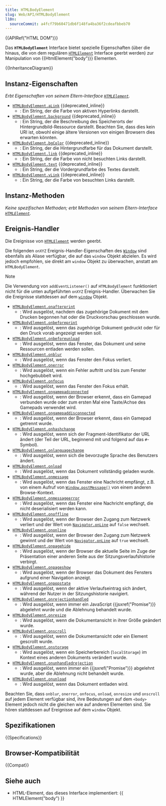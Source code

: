```yaml
---
title: HTMLBodyElement
slug: Web/API/HTMLBodyElement
l10n:
  sourceCommit: a4fcf79b60471db6f148fa4ba36f2cdeafbbeb70
---
```


{{APIRef("HTML DOM")}}

Das **`HTMLBodyElement`** Interface bietet spezielle Eigenschaften (über die hinaus, die von dem regulären [`HTMLElement`](/de/docs/Web/API/HTMLElement) Interface geerbt werden) zur Manipulation von {{HtmlElement("body")}} Elementen.

{{InheritanceDiagram}}

## Instanz-Eigenschaften

_Erbt Eigenschaften von seinem Eltern-Interface [`HTMLElement`](/de/docs/Web/API/HTMLElement)._

- [`HTMLBodyElement.aLink`](/de/docs/Web/API/HTMLBodyElement/aLink) {{deprecated_inline}}
  - : Ein String, der die Farbe von aktiven Hyperlinks darstellt.
- [`HTMLBodyElement.background`](/de/docs/Web/API/HTMLBodyElement/background) {{deprecated_inline}}
  - : Ein String, der die Beschreibung des Speicherorts der Hintergrundbild-Ressource darstellt. Beachten Sie, dass dies kein URI ist, obwohl einige ältere Versionen von einigen Browsern dies erwarten könnten.
- [`HTMLBodyElement.bgColor`](/de/docs/Web/API/HTMLBodyElement/bgColor) {{deprecated_inline}}
  - : Ein String, der die Hintergrundfarbe für das Dokument darstellt.
- [`HTMLBodyElement.link`](/de/docs/Web/API/HTMLBodyElement/link) {{deprecated_inline}}
  - : Ein String, der die Farbe von nicht besuchten Links darstellt.
- [`HTMLBodyElement.text`](/de/docs/Web/API/HTMLBodyElement/text) {{deprecated_inline}}
  - : Ein String, der die Vordergrundfarbe des Textes darstellt.
- [`HTMLBodyElement.vLink`](/de/docs/Web/API/HTMLBodyElement/vLink) {{deprecated_inline}}
  - : Ein String, der die Farbe von besuchten Links darstellt.

## Instanz-Methoden

_Keine spezifischen Methoden; erbt Methoden von seinem Eltern-Interface [`HTMLElement`](/de/docs/Web/API/HTMLElement)._

## Ereignis-Handler

Die Ereignisse von [`HTMLElement`](/de/docs/Web/API/HTMLElement) werden geerbt.

Die folgenden `onXYZ` Ereignis-Handler-Eigenschaften des [`Window`](/de/docs/Web/API/Window) sind ebenfalls als Aliase verfügbar, die auf das `window` Objekt abzielen. Es wird jedoch empfohlen, sie direkt am `window` Objekt zu überwachen, anstatt am `HTMLBodyElement`.

> [!NOTE]
> Die Verwendung von `addEventListener()` auf `HTMLBodyElement` funktioniert nicht für die unten aufgeführten `onXYZ` Ereignis-Handler. Überwachen Sie die Ereignisse stattdessen auf dem [`window`](/de/docs/Web/API/Window) Objekt.

- [`HTMLBodyElement.onafterprint`](/de/docs/Web/API/Window/afterprint_event)
  - : Wird ausgelöst, nachdem das zugehörige Dokument mit dem Drucken begonnen hat oder die Druckvorschau geschlossen wurde.
- [`HTMLBodyElement.onbeforeprint`](/de/docs/Web/API/Window/beforeprint_event)
  - : Wird ausgelöst, wenn das zugehörige Dokument gedruckt oder für den Druck vorab angezeigt werden soll.
- [`HTMLBodyElement.onbeforeunload`](/de/docs/Web/API/Window/beforeunload_event)
  - : Wird ausgelöst, wenn das Fenster, das Dokument und seine Ressourcen entladen werden sollen.
- [`HTMLBodyElement.onblur`](/de/docs/Web/API/Window/blur_event)
  - : Wird ausgelöst, wenn das Fenster den Fokus verliert.
- [`HTMLBodyElement.onerror`](/de/docs/Web/API/Window/error_event)
  - : Wird ausgelöst, wenn ein Fehler auftritt und bis zum Fenster hochgebubbelt wird.
- [`HTMLBodyElement.onfocus`](/de/docs/Web/API/Window/focus_event)
  - : Wird ausgelöst, wenn das Fenster den Fokus erhält.
- [`HTMLBodyElement.ongamepadconnected`](/de/docs/Web/API/Window/gamepadconnected_event)
  - : Wird ausgelöst, wenn der Browser erkennt, dass ein Gamepad verbunden wurde oder zum ersten Mal eine Taste/Achse des Gamepads verwendet wird.
- [`HTMLBodyElement.ongamepaddisconnected`](/de/docs/Web/API/Window/gamepaddisconnected_event)
  - : Wird ausgelöst, wenn der Browser erkennt, dass ein Gamepad getrennt wurde.
- [`HTMLBodyElement.onhashchange`](/de/docs/Web/API/Window/hashchange_event)
  - : Wird ausgelöst, wenn sich der Fragment-Identifikator der URL ändert (der Teil der URL, beginnend mit und folgend auf das `#`-Symbol).
- [`HTMLBodyElement.onlanguagechange`](/de/docs/Web/API/Window/languagechange_event)
  - : Wird ausgelöst, wenn sich die bevorzugte Sprache des Benutzers ändert.
- [`HTMLBodyElement.onload`](/de/docs/Web/API/Window/load_event)
  - : Wird ausgelöst, wenn das Dokument vollständig geladen wurde.
- [`HTMLBodyElement.onmessage`](/de/docs/Web/API/Window/message_event)
  - : Wird ausgelöst, wenn das Fenster eine Nachricht empfängt, z.B. von einem Aufruf von [`Window.postMessage()`](/de/docs/Web/API/Window/postMessage) von einem anderen Browse-Kontext.
- [`HTMLBodyElement.onmessageerror`](/de/docs/Web/API/Window/messageerror_event)
  - : Wird ausgelöst, wenn das Fenster eine Nachricht empfängt, die nicht deserialisiert werden kann.
- [`HTMLBodyElement.onoffline`](/de/docs/Web/API/Window/offline_event)
  - : Wird ausgelöst, wenn der Browser den Zugang zum Netzwerk verliert und der Wert von [`Navigator.onLine`](/de/docs/Web/API/Navigator/onLine) auf `false` wechselt.
- [`HTMLBodyElement.ononline`](/de/docs/Web/API/Window/online_event)
  - : Wird ausgelöst, wenn der Browser den Zugang zum Netzwerk gewinnt und der Wert von [`Navigator.onLine`](/de/docs/Web/API/Navigator/onLine) auf `true` wechselt.
- [`HTMLBodyElement.onpagehide`](/de/docs/Web/API/Window/pagehide_event)
  - : Wird ausgelöst, wenn der Browser die aktuelle Seite im Zuge der Präsentation einer anderen Seite aus der Sitzungsverlaufshistorie verbirgt.
- [`HTMLBodyElement.onpageshow`](/de/docs/Web/API/Window/pageshow_event)
  - : Wird ausgelöst, wenn der Browser das Dokument des Fensters aufgrund einer Navigation anzeigt.
- [`HTMLBodyElement.onpopstate`](/de/docs/Web/API/Window/popstate_event)
  - : Wird ausgelöst, wenn der aktive Verlaufseintrag sich ändert, während der Nutzer in der Sitzungshistorie navigiert.
- [`HTMLBodyElement.onrejectionhandled`](/de/docs/Web/API/Window/rejectionhandled_event)
  - : Wird ausgelöst, wenn immer ein JavaScript {{jsxref("Promise")}} abgelehnt wurde und die Ablehnung behandelt wurde.
- [`HTMLBodyElement.onresize`](/de/docs/Web/API/Window/resize_event)
  - : Wird ausgelöst, wenn die Dokumentansicht in ihrer Größe geändert wurde.
- [`HTMLBodyElement.onscroll`](/de/docs/Web/API/Window/scroll_event)
  - : Wird ausgelöst, wenn die Dokumentansicht oder ein Element gescrollt wurde.
- [`HTMLBodyElement.onstorage`](/de/docs/Web/API/Window/storage_event)
  - : Wird ausgelöst, wenn ein Speicherbereich (`localStorage`) im Kontext eines anderen Dokuments verändert wurde.
- [`HTMLBodyElement.onunhandledrejection`](/de/docs/Web/API/Window/unhandledrejection_event)
  - : Wird ausgelöst, wenn immer ein {{jsxref("Promise")}} abgelehnt wurde, aber die Ablehnung nicht behandelt wurde.
- [`HTMLBodyElement.onunload`](/de/docs/Web/API/Window/unload_event)
  - : Wird ausgelöst, wenn das Dokument entladen wird.

Beachten Sie, dass `onblur`, `onerror`, `onfocus`, `onload`, `onresize` und `onscroll` auf jedem Element verfügbar sind, ihre Bedeutungen auf dem `<body>` Element jedoch nicht die gleichen wie auf anderen Elementen sind. Sie hören stattdessen auf Ereignisse auf dem `window` Objekt.

## Spezifikationen

{{Specifications}}

## Browser-Kompatibilität

{{Compat}}

## Siehe auch

- HTML-Element, das dieses Interface implementiert: {{ HTMLElement("body") }}
